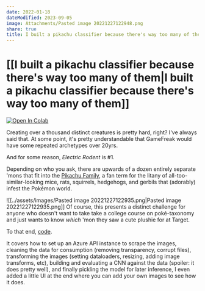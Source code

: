 ```yaml
---
date: 2022-01-18
dateModified: 2023-09-05
image: Attachments/Pasted image 20221227122948.png
share: true
title: I built a pikachu classifier because there's way too many of them
---
```


# [[I built a pikachu classifier because there's way too many of them|I built a pikachu classifier because there's way too many of them]]

[![Open In Colab](https://colab.research.google.com/assets/colab-badge.svg)](https://colab.research.google.com/drive/1Kc5aLgwfL2_3qmC9goN_tgsnDzEfS4yf?usp=sharing)

Creating over a thousand distinct creatures is pretty hard, right? I've always said that. At some point, it's pretty understandable that GameFreak would have some repeated archetypes over 20yrs.

And for some reason, _Electric Rodent_ is #1.

Depending on who you ask, there are upwards of a dozen entirely separate 'mons that fit into the [Pikachu Family](https://pokemon.fandom.com/wiki/Pikachu-family_Pok%C3%A9mon "Pikachu Family"), a fan term for the litany  of all-too-similar-looking mice, rats, squirrels, hedgehogs, and gerbils that (adorably) infest the Pokémon world.

![[../assets/images/Pasted image 20221227122935.png|Pasted image 20221227122935.png]]
Of course, this presents a distinct challenge for anyone who doesn't want to take take a college course on poké-taxonomy and just wants to know _which_ 'mon they saw a cute plushie for at Target.

To that end, [code](https://colab.research.google.com/drive/1Kc5aLgwfL2_3qmC9goN_tgsnDzEfS4yf?usp=sharing).

It covers how to set up an Azure API instance to scrape the images, cleaning the data for consumption (removing transparency, corrupt files), transforming the images (setting dataloaders, resizing, adding image transforms, etc), building and evaluating a CNN against the data (spoiler: it does pretty well), and finally pickling the model for later inference, I even added a little UI at the end where you can add your own images to see how it does.
